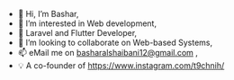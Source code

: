 - 👋 Hi, I’m Bashar,
- 👀 I’m interested in Web development,
- 🌱 Laravel and Flutter Developer,
- 💞️ I’m looking to collaborate on Web-based Systems,
- 📫 eMail me on basharalshaibani12@gmail.com ,
- 💡 A co-founder of https://www.instagram.com/t9chnih/ 

<!---
d76g/d76g is a ✨ special ✨ repository because its `README.md` (this file) appears on your GitHub profile.
You can click the Preview link to take a look at your changes.
--->
